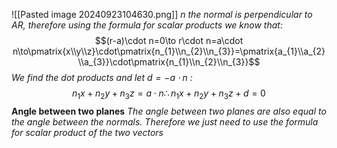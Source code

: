 ![[Pasted image 20240923104630.png]]
*$n$ the normal is perpendicular to $AR$, therefore using the formula for scalar products we know that:* $$(r-a)\cdot n=0\to r\cdot n=a\cdot n\to\pmatrix{x\\y\\z}\cdot\pmatrix{n_{1}\\n_{2}\\n_{3}}=\pmatrix{a_{1}\\a_{2}\\a_{3}}\cdot\pmatrix{n_{1}\\n_{2}\\n_{3}}$$*We find the dot products and let $d=-a\cdot n$ :*$$n_{1}x+n_{2}y+n_{3}z=a\cdot n\therefore n_{1}x+n_{2}y+n_{3}z+d=0$$
**Angle between two planes**
*The angle between two planes are also equal to the angle between the normals. Therefore we just need to use the formula for scalar product of the two vectors*
